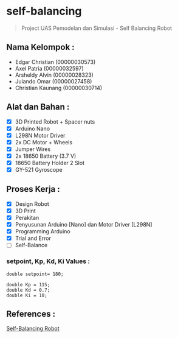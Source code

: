 # self-balancing
> Project UAS Pemodelan dan Simulasi - Self Balancing Robot

## Nama Kelompok : 
* Edgar Christian (00000030573)
* Axel Patria (00000032597)
* Arsheldy Alvin (00000028323)
* Julando Omar (00000027458)
* Christian Kaunang (00000030714)

## Alat dan Bahan :
- [x] 3D Printed Robot + Spacer nuts
- [x] Arduino Nano
- [x] L298N Motor Driver
- [x] 2x DC Motor + Wheels
- [x] Jumper Wires
- [x] 2x 18650 Battery (3.7 V)
- [x] 18650 Battery Holder 2 Slot
- [x] GY-521 Gyroscope

## Proses Kerja :
- [x] Design Robot
- [x] 3D Print
- [x] Perakitan
- [x] Penyusunan Arduino [Nano] dan Motor Driver [L298N]
- [x] Programming Arduino
- [x] Trial and Error
- [ ] Self-Balance

### setpoint, Kp, Kd, Ki Values :
```
double setpoint= 180;

double Kp = 115;
double Kd = 0.7; 
double Ki = 10;
```

## References :
[Self-Balancing Robot](https://circuitdigest.com/microcontroller-projects/arduino-based-self-balancing-robot)
